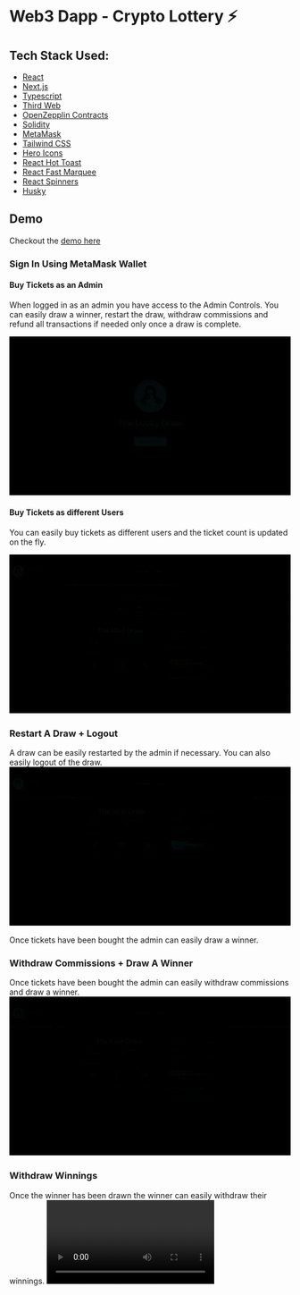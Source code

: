 # Web3 Dapp - Crypto Lottery ⚡

## Tech Stack Used:

- [React](https://reactjs.org/)
- [Next.js](https://nextjs.org/)
- [Typescript](https://www.typescriptlang.org/)
- [Third Web](https://thirdweb.com/)
- [OpenZepplin Contracts](https://github.com/OpenZeppelin/openzeppelin-contracts)
- [Solidity](https://github.com/ethereum/solidity)
- [MetaMask](https://metamask.io/)
- [Tailwind CSS](https://tailwindcss.com/docs/guides/nextjs)
- [Hero Icons](https://heroicons.com/)
- [React Hot Toast](https://react-hot-toast.com/)
- [React Fast Marquee](https://www.npmjs.com/package/react-fast-marquee)
- [React Spinners](https://www.npmjs.com/package/react-spinners)
- [Husky](https://www.npmjs.com/package/husky)

## Demo

Checkout the [demo here](https://web3-dapp-crypto-lottery.vercel.app/)

### Sign In Using MetaMask Wallet

#### Buy Tickets as an Admin
When logged in as an admin you have access to the Admin Controls. You can easily draw a winner, restart the draw, withdraw commissions and refund all transactions if needed only once a draw is complete.

![Login and Buy Tickets as an Admin](/public/gifs/login-buy-tickets-admin.gif)

#### Buy Tickets as different Users
You can easily buy tickets as different users and the ticket count is updated on the fly.

![Login and Buy Tickets as a User](/public/gifs/buy-tickets-user.gif)

### Restart A Draw + Logout
 A draw can be easily restarted by the admin if necessary. You can also easily logout of the draw.
![Restart Draw](/public/gifs/restart-draw-logout.gif)


Once tickets have been bought the admin can easily draw a winner.
### Withdraw Commissions + Draw A Winner
 Once tickets have been bought the admin can easily withdraw commissions and draw a winner.
![Draw Winner](/public/gifs/withdraw-commission-draw-winner.gif)

### Withdraw Winnings
 Once the winner has been drawn the winner can easily withdraw their winnings.
![/public/gifs/withdraw-winnings.gif](/public/demo/withdraw-winnings.mp4)
